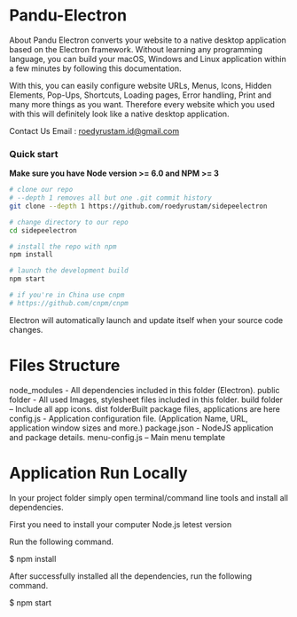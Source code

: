 # Pandu-Electron
About 
Pandu Electron converts your website to a native desktop application based on the Electron framework. Without learning any programming language, you can build your macOS, Windows and Linux application within a few minutes by following this documentation.

With this, you can easily configure website URLs, Menus, Icons, Hidden Elements, Pop-Ups, Shortcuts, Loading pages, Error handling, Print and many more things as you want. Therefore every website which you used with this will definitely look like a native desktop application.

Contact Us
Email : roedyrustam.id@gmail.com
### Quick start
**Make sure you have Node version >= 6.0 and NPM >= 3**

```bash
# clone our repo
# --depth 1 removes all but one .git commit history
git clone --depth 1 https://github.com/roedyrustam/sidepeelectron

# change directory to our repo
cd sidepeelectron

# install the repo with npm
npm install

# launch the development build
npm start

# if you're in China use cnpm
# https://github.com/cnpm/cnpm
```
Electron will automatically launch and update itself when your source code changes.


# Files Structure

node_modules - All dependencies included in this folder (Electron).
public folder - All used Images, stylesheet files included in this folder.
build folder – Include all app icons.
dist folderBuilt package files, applications are here
config.js - Application configuration file. (Application Name, URL, application window sizes and more.)
package.json - NodeJS application and package details.
menu-config.js – Main menu template

# Application Run Locally
In your project folder simply open terminal/command line tools and install all dependencies.

First you need to install your computer Node.js letest version


Run the following command.

$ npm install

After successfully installed all the dependencies, run the following command.

$ npm start

